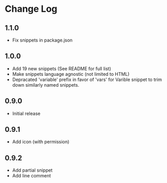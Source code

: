 # Change Log

## 1.1.0

- Fix snippets in package.json

## 1.0.0

- Add 19 new snippets (See README for full list)
- Make snippets language agnostic (not limited to HTML)
- Depracated 'variable' prefix in favor of 'vars' for Varible snippet to trim down similarly named snippets.

## 0.9.0

- Initial release

## 0.9.1

- Add icon (with permission)

## 0.9.2

- Add partial snippet
- Add line comment